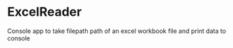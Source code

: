 # ExcelReader

Console  app to take filepath path of an excel workbook file and print data to console
